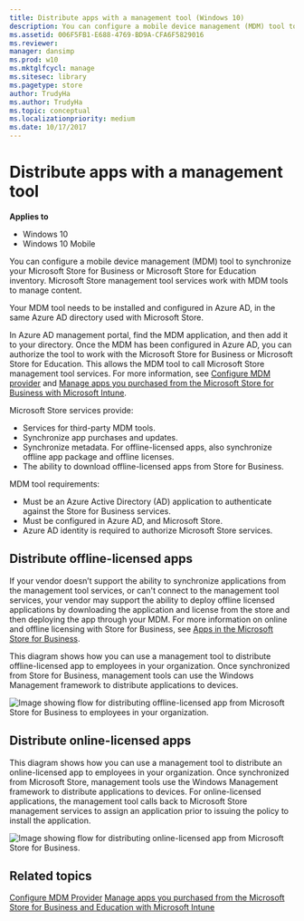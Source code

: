 ```yaml
---
title: Distribute apps with a management tool (Windows 10)
description: You can configure a mobile device management (MDM) tool to synchronize your Microsoft Store for Business or Microsoft Store for Education inventory. Microsoft Store management tool services work with MDM tools to manage content.
ms.assetid: 006F5FB1-E688-4769-BD9A-CFA6F5829016
ms.reviewer: 
manager: dansimp
ms.prod: w10
ms.mktglfcycl: manage
ms.sitesec: library
ms.pagetype: store
author: TrudyHa
ms.author: TrudyHa
ms.topic: conceptual
ms.localizationpriority: medium
ms.date: 10/17/2017
---
```


# Distribute apps with a management tool


**Applies to**

-   Windows 10
-   Windows 10 Mobile

You can configure a mobile device management (MDM) tool to synchronize your Microsoft Store for Business or Microsoft Store for Education inventory. Microsoft Store management tool services work with MDM tools to manage content.

Your MDM tool needs to be installed and configured in Azure AD, in the same Azure AD directory used with Microsoft Store.

In Azure AD management portal, find the MDM application, and then add it to your directory. Once the MDM has been configured in Azure AD, you can authorize the tool to work with the Microsoft Store for Business or Microsoft Store for Education. This allows the MDM tool to call Microsoft Store management tool services. For more information, see [Configure MDM provider](configure-mdm-provider-microsoft-store-for-business.md) and [Manage apps you purchased from the Microsoft Store for Business with Microsoft Intune](/intune/deploy-use/manage-apps-you-purchased-from-the-windows-store-for-business-with-microsoft-intune).

Microsoft Store services provide:

-   Services for third-party MDM tools.
-   Synchronize app purchases and updates.
-   Synchronize metadata. For offline-licensed apps, also synchronize offline app package and offline licenses.
-   The ability to download offline-licensed apps from Store for Business.

MDM tool requirements:

-   Must be an Azure Active Directory (AD) application to authenticate against the Store for Business services.
-   Must be configured in Azure AD, and Microsoft Store.
-   Azure AD identity is required to authorize Microsoft Store services.

## Distribute offline-licensed apps

If your vendor doesn’t support the ability to synchronize applications from the management tool services, or can't connect to the management tool services, your vendor may support the ability to deploy offline licensed applications by downloading the application and license from the store and then deploying the app through your MDM. For more information on online and offline licensing with Store for Business, see [Apps in the Microsoft Store for Business](./apps-in-microsoft-store-for-business.md#licensing-model).

This diagram shows how you can use a management tool to distribute offline-licensed app to employees in your organization. Once synchronized from Store for Business, management tools can use the Windows Management framework to distribute applications to devices.

![Image showing flow for distributing offline-licensed app from Microsoft Store for Business to employees in your organization.](images/wsfb-offline-distribute-mdm.png)

## Distribute online-licensed apps

This diagram shows how you can use a management tool to distribute an online-licensed app to employees in your organization. Once synchronized from Microsoft Store, management tools use the Windows Management framework to distribute applications to devices. For online-licensed applications, the management tool calls back to Microsoft Store management services to assign an application prior to issuing the policy to install the application.

![Image showing flow for distributing online-licensed app from Microsoft Store for Business.](images/wsfb-online-distribute-mdm.png)

## Related topics

[Configure MDM Provider](configure-mdm-provider-microsoft-store-for-business.md)
[Manage apps you purchased from the Microsoft Store for Business and Education with Microsoft Intune](/intune-classic/deploy-use/manage-apps-you-purchased-from-the-windows-store-for-business-with-microsoft-intune)